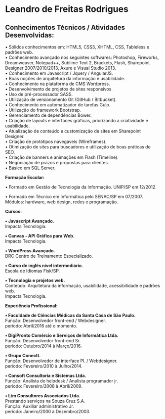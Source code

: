 # Leandro de Freitas Rodrigues

<h2><b>Conhecimentos Técnicos / Atividades Desenvolvidas:</b></h2> 

•	Sólidos conhecimentos em: HTML5, CSS3, XHTML, CSS, Tableless e padrões web.<br>
•	Conhecimento avançado nos seguintes softwares: Photoshop, Fireworks, Dreamweaver, Notepad++, Sublime Text 2, Brackets, Flash, Sharepoint Designer 2007/2010/2013, Axure e  Visual Studio 2013.<br>
•	Conhecimento em Javascript / Jquery / AngularJS.<br>
•	Boas noções de arquitetura da informação e usabilidade.<br>
•	Conhecimento na plataforma de CMS Wordpress.<br>
•	Desenvolvimento de projetos de sites responsivos.<br>
•	Uso de pré-processador SASS.<br>
•	Utilização de versionamento Git (GitHub / Bitbucket).<br>
•	Conhecimento em automatizador de tarefas Gulp.<br>
•	Utilização do framework Bootstrap.<br>
•	Gerenciamento de dependências Bower.<br>
•	Criação de layouts e interfaces gráficas, priorizando a criatividade e usabilidade.<br>
•	Atualização de conteúdo e customização de sites em Sharepoint Designer.<br>
•	Criação de protótipos navegáveis (Wireframes).<br>
•	Otimização de sites para buscadores e utilização de boas práticas de SEO.<br>
•	Criação de banners e animações em Flash (Timeline).<br>
•	Negociação de prazos e propostas para clientes.<br> 
•	Básico em SQL Server.

<b>Formação Escolar:</b>

•	Formado em Gestão de Tecnologia da Informação.
UNIP/SP em 12/2012.

•	Formado em Técnico em Informática pelo SENAC/SP em 07/2007.<br>
Módulos: hardware, web design, redes e programação.

<b>Cursos:</b> 

<b>• Javascript Avançado.</b><br> 
Impacta Tecnologia.

<b>• Canvas - API Gráfica para Web.</b><br> 
Impacta Tecnologia.

<b>• WordPress Avançado.</b><br> 
DRC Centro de Treinamento Especializado.

<b>•	Curso de inglês nível intermediário.</b><br> 
Escola de Idiomas Fisk/SP.
            
<b>•	Tecnologia e projetos web.</b><br>
Conteúdo: Arquitetura da informação, usabilidade, acessibilidade e padrões web.<br>
Impacta Tecnologia.

<b>Experiência Profissional:</b>

<b>•	Faculdade de Ciências Médicas da Santa Casa de São Paulo.</b><br>
Função: Desenvolvedor front-end / Webdesigner.<br>
período: Abril/2016 até o momento.

<b>•	DigiPronto Comércio e Serviços de Informática Ltda.</b><br>
Função: Desenvolvedor front-end Sr.<br>
período: Outubro/2014 à Março/2016.

<b>•	Grupo Conectt.</b><br>
Função: Desenvolvedor de interface Pl. / Webdesigner.<br>
período: Fevereiro/2010 à Julho/2014.

<b>•	Consoft Consultoria e Sistemas Ltda.</b><br> 
Função: Analista de helpdesk / Analista programador jr.<br>
período: Fevereiro/2008 à Abril/2009.  

<b>• Ltm Consultores Associados Ltda.</b><br>
Prestando serviços na Souza Cruz S.A.<br>
Função: Auxiliar administrativo Jr.<br>
período: Janeiro/2000 à Dezembro/2003.
